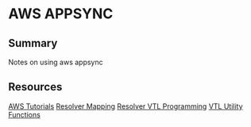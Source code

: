 # AWS APPSYNC

## Summary

Notes on using aws appsync

## Resources

[AWS Tutorials](https://docs.aws.amazon.com/appsync/latest/devguide/tutorials.html)
[Resolver Mapping](https://docs.aws.amazon.com/appsync/latest/devguide/resolver-mapping-template-reference-overview.html)
[Resolver VTL Programming](https://docs.aws.amazon.com/appsync/latest/devguide/resolver-mapping-template-reference-programming-guide.html)
[VTL Utility Functions](https://docs.aws.amazon.com/appsync/latest/devguide/resolver-util-reference.html)
